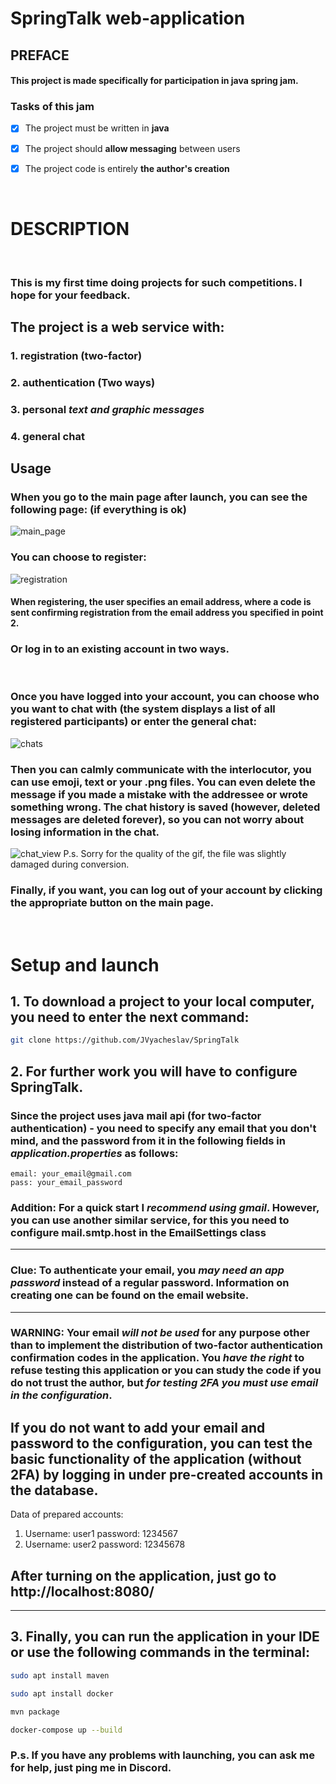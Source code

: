 
# SpringTalk web-application

##  PREFACE
#### This project is made specifically for participation in **java spring jam**.


### Tasks of this jam

- [X] The project must be written in **java**

- [X] The project should **allow messaging** between users

- [X] The project code is entirely **the author's creation**

<br>

# DESCRIPTION
<br>

### This is my first time doing projects for such competitions. I hope for your feedback.

## The project is a web service with: 
### 1. registration (two-factor)
### 2. authentication (Two ways)
### 3. personal ***text and graphic messages***
### 4. general chat

## Usage
### When you go to the main page after launch, you can see the following page: (if everything is ok)
![main_page](readme/main_page.png)

### You can choose to register:
![registration](readme/register.png)
#### When registering, the user specifies an email address, where a code is sent confirming registration from the email address you specified in point 2.

### Or log in to an existing account in two ways.
<br>

### Once you have logged into your account, you can choose who you want to chat with (the system displays a list of all registered participants) or enter the general chat:
![chats](readme/chats.png)

### Then you can calmly communicate with the interlocutor, you can use emoji, text or your .png files. You can even delete the message if you made a mistake with the addressee or wrote something wrong. The chat history is saved (however, deleted messages are deleted forever), so you can not worry about losing information in the chat.
![chat_view](readme/usage.gif)
P.s. Sorry for the quality of the gif, the file was slightly damaged during conversion.

### Finally, if you want, you can log out of your account by clicking the appropriate button on the main page.
<br>

# Setup and launch


## 1. To download a project to your local computer, you need to enter the next command:
```bash
git clone https://github.com/JVyacheslav/SpringTalk
```

## 2. For further work you will have to configure SpringTalk. 
### Since the project uses java mail api (for two-factor authentication) - you need to specify any **email** that you don't mind, and the **password** from it in the following fields in ***application.properties*** as follows:
```
email: your_email@gmail.com
pass: your_email_password

```
### Addition: For a quick start I ***recommend using gmail***. However, you can use another similar service, for this you need to configure mail.smtp.host in the EmailSettings class

___
### Clue: To authenticate your email, you ***may need an app password*** instead of a regular password. Information on creating one can be found on the email website.
___

### WARNING: Your email ***will not be used*** for any purpose other than to implement the distribution of two-factor authentication confirmation codes in the application. You ***have the right*** to refuse testing this application or you can study the code if you do not trust the author, but ***for testing 2FA you must use email in the configuration***. 

## If you do not want to add your email and password to the configuration, you can test the basic functionality of the application (without 2FA) by logging in under pre-created accounts in the database.
Data of prepared accounts:
1. Username: user1
password: 1234567
2. Username: user2
password: 12345678

## After turning on the application, just go to http://localhost:8080/
___
## 3. Finally, you can run the application in your IDE or use the following commands in the terminal:
```bash
sudo apt install maven

sudo apt install docker

mvn package

docker-compose up --build
```


### P.s. If you have any problems with launching, you can ask me for help, just ping me in Discord. 